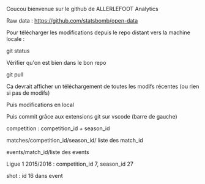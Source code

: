 Coucou bienvenue sur le github de ALLERLEFOOT Analytics

Raw data : https://github.com/statsbomb/open-data

Pour télécharger les modifications depuis le repo distant vers la machine locale :

git status

Vérifier qu'on est bien dans le bon repo

git pull

Ca devrait afficher un téléchargement de toutes les modifs récentes (ou rien si pas de modifs)

Puis modifications en local

Puis commit grâce aux extensions git sur vscode (barre de gauche)

competition : competition_id + season_id

matches/competition_id/season_id/ liste des match_id

events/match_id/liste des events

Ligue 1 2015/2016 : competition_id 7, season_id 27

shot : id 16 dans event